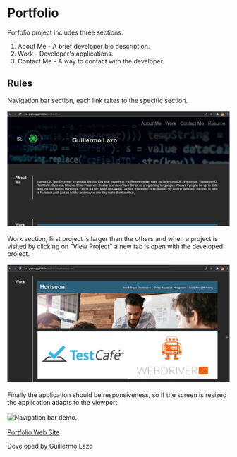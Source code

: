 # Portfolio
Porfolio project includes three sections:
 1. About Me - A brief developer bio description.
 2. Work - Developer's applications.
 3. Contact Me - A way to contact with the developer.

 ## Rules
 Navigation bar section, each link takes to the specific section.
\
\
![Navigation bar demo.](./img/nav_bar_demo.gif "Navigation Bar Demo")
\
\
 Work section, first project is larger than the others and when a project is visited by clicking on "View Project" a new tab is open with the developed project.
\
\
![Navigation bar demo.](./img/work_demo.gif "Navigation Bar Demo")
\
\
 Finally the application should be responsiveness, so if the screen is resized the application adapts to the viewport.
\
\
![Navigation bar demo.](./img/responsiveness_demo.gif "Navigation Bar Demo")
\
\
[Portfolio Web Site](https://glazovg.github.io/portfolio-hw/)

Developed by Guillermo Lazo